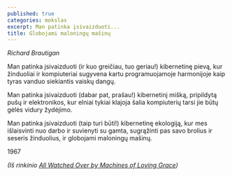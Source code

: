 ```yaml
---
published: true
categories: mokslas
excerpt: Man patinka įsivaizduoti...
title: Globojami maloningų mašinų
---
```

*Richard Brautigan*

Man patinka įsivaizduoti (ir
kuo greičiau, tuo geriau!)
kibernetinę pievą,
kur žinduoliai ir kompiuteriai
sugyvena kartu
programuojamoje harmonijoje
kaip tyras vanduo
siekiantis vaiskų dangų.

Man patinka įsivaizduoti
(dabar pat, prašau!)
kibernetinį mišką,
pripildytą pušų ir elektronikos,
kur elniai tykiai klajoja
šalia kompiuterių
tarsi jie būtų gėlės
vidury žydėjimo.

Man patinka įsivaizduoti
(taip turi būti!)
kibernetinę ekologiją,
kur mes išlaisvinti nuo darbo
ir suvienyti su gamta, 
sugrąžinti pas savo
brolius ir seseris žinduolius,
ir globojami
maloningų mašinų.

1967

*(Iš rinkinio [All Watched Over by Machines of Loving Grace](http://www.brautigan.net/machines.html))*
